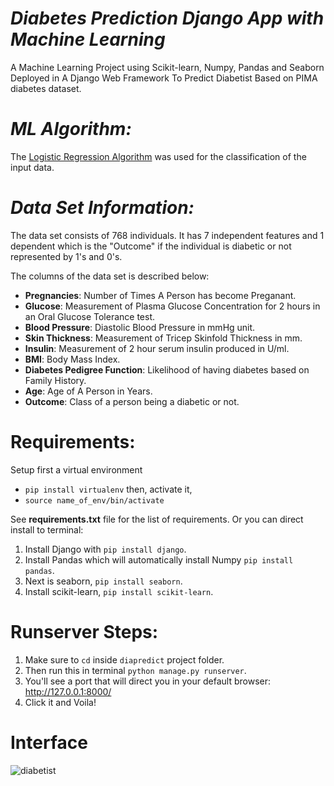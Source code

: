 # *Diabetes Prediction Django App with Machine Learning*
A Machine Learning Project using Scikit-learn, Numpy, Pandas and Seaborn Deployed in A Django Web Framework To Predict 
Diabetist Based on PIMA diabetes dataset.

# *ML Algorithm:*
The [Logistic Regression Algorithm](https://www.mastersindatascience.org/learning/machine-learning-algorithms/logistic-regression/)  was used for the classification of the input data.

# *Data Set Information:*
The data set consists of 768 individuals. It has 7 independent features and 1 dependent which is the "Outcome" if the individual is diabetic or not 
represented by 1's and 0's.

The columns of the data set is described below:
* __Pregnancies__: Number of Times A Person has become Preganant.
* __Glucose__: Measurement of Plasma Glucose Concentration for 2 hours in an Oral Glucose Tolerance test.
* __Blood Pressure__: Diastolic Blood Pressure in mmHg unit.
* __Skin Thickness__: Measurement of Tricep Skinfold Thickness in mm.
* __Insulin__: Measurement of 2 hour serum insulin produced in U/ml.
* __BMI__: Body Mass Index.
* __Diabetes Pedigree Function__: Likelihood of having diabetes based on Family History.
* __Age__: Age of A Person in Years.
* __Outcome__: Class of a person being a diabetic or not.


# Requirements:
Setup first a virtual environment
* `pip install virtualenv`
then, activate it,
* `source name_of_env/bin/activate`

See __requirements.txt__ file for the list of requirements.
Or you can direct install to terminal:
1. Install Django with `pip install django`.
2. Install Pandas which will automatically install Numpy `pip install pandas`.
3. Next is seaborn, `pip install seaborn`.
4. Install scikit-learn, `pip install scikit-learn`.


# Runserver Steps:
1. Make sure to `cd` inside `diapredict` project folder.
2. Then run this in terminal `python manage.py runserver`.
3. You'll see a port that will direct you in your default browser: http://127.0.0.1:8000/
4. Click it and Voila!

# Interface

![diabetist](diapredict/static/images/dia.jpg)

